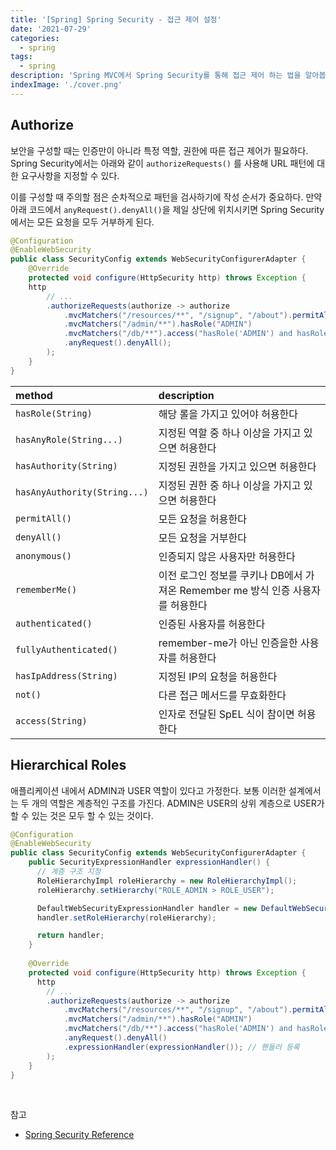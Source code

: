 ```yaml
---
title: '[Spring] Spring Security - 접근 제어 설정'
date: '2021-07-29'
categories:
  - spring
tags:
  - spring
description: 'Spring MVC에서 Spring Security를 통해 접근 제어 하는 법을 알아봅시다'
indexImage: './cover.png'
---
```


## Authorize  

보안을 구성할 때는 인증만이 아니라 특정 역할, 권한에 따른 접근 제어가 필요하다. 
Spring Security에서는 아래와 같이 ```authorizeRequests()``` 를 사용해 URL 패턴에 대한 요구사항을 지정할 수 있다. 

이를 구성할 때 주의할 점은 순차적으로 패턴을 검사하기에 작성 순서가 중요하다. 
만약 아래 코드에서 ```anyRequest().denyAll()```을 제일 상단에 위치시키면 Spring Security에서는 모든 요청을 모두 거부하게 된다.

``` java
@Configuration
@EnableWebSecurity
public class SecurityConfig extends WebSecurityConfigurerAdapter {
    @Override
    protected void configure(HttpSecurity http) throws Exception {
    http
        // ...
        .authorizeRequests(authorize -> authorize                                  
            .mvcMatchers("/resources/**", "/signup", "/about").permitAll()         
            .mvcMatchers("/admin/**").hasRole("ADMIN")                             
            .mvcMatchers("/db/**").access("hasRole('ADMIN') and hasRole('DBA')")   
            .anyRequest().denyAll();
        );
    }
}
```

|method|description|
|:---|:---|
|```hasRole(String)```|해당 롤을 가지고 있어야 허용한다|
|```hasAnyRole(String...)```|지정된 역할 중 하나 이상을 가지고 있으면 허용한다|
|```hasAuthority(String)```|지정된 권한을 가지고 있으면 허용한다|
|```hasAnyAuthority(String...)```|지정된 권한 중 하나 이상을 가지고 있으면 허용한다|
|```permitAll()```|모든 요청을 허용한다|
|```denyAll()```|모든 요청을 거부한다|
|```anonymous()```|인증되지 않은 사용자만 허용한다|
|```rememberMe()```|이전 로그인 정보를 쿠키나 DB에서 가져온 Remember me 방식 인증 사용자를 허용한다|
|```authenticated()```|인증된 사용자를 허용한다|
|```fullyAuthenticated()```|remember-me가 아닌 인증을한 사용자를 허용한다|
|```hasIpAddress(String)```|지정된 IP의 요청을 허용한다|
|```not()```|다른 접근 메서드를 무효화한다|
|```access(String)```|인자로 전달된 SpEL 식이 참이면 허용한다|

## Hierarchical Roles  

애플리케이션 내에서 ADMIN과 USER 역할이 있다고 가정한다. 
보통 이러한 설계에서는 두 개의 역할은 계층적인 구조를 가진다. 
ADMIN은 USER의 상위 계층으로 USER가 할 수 있는 것은 모두 할 수 있는 것이다. 

``` java
@Configuration
@EnableWebSecurity
public class SecurityConfig extends WebSecurityConfigurerAdapter {
    public SecurityExpressionHandler expressionHandler() {
      // 계층 구조 지정
      RoleHierarchyImpl roleHierarchy = new RoleHierarchyImpl();
      roleHierarchy.setHierarchy("ROLE_ADMIN > ROLE_USER");

      DefaultWebSecurityExpressionHandler handler = new DefaultWebSecurityExpressionHandler();
      handler.setRoleHierarchy(roleHierarchy);

      return handler;
    }
    
    @Override
    protected void configure(HttpSecurity http) throws Exception {
      http
        // ...
        .authorizeRequests(authorize -> authorize                                  
            .mvcMatchers("/resources/**", "/signup", "/about").permitAll()         
            .mvcMatchers("/admin/**").hasRole("ADMIN")                             
            .mvcMatchers("/db/**").access("hasRole('ADMIN') and hasRole('DBA')")   
            .anyRequest().denyAll()
            .expressionHandler(expressionHandler()); // 핸들러 등록
        );
    }
}
```

<br/>

참고  
- [Spring Security Reference](https://docs.spring.io/spring-security/site/docs/current/reference/html5/)